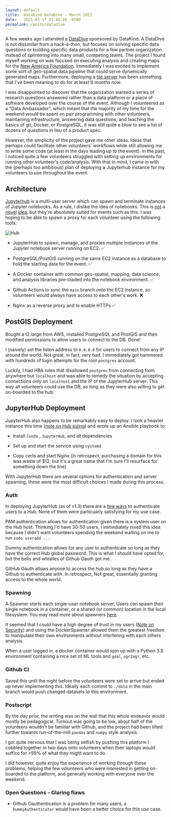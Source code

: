 ```yaml
---
layout: default
title:  DataKind DataDive - March 2021
date:   2021-03-17 21:46:26 -0500
permalink: /posts/datadive
---
```


A few weeks ago I attended a [DataDive](https://www.datakind.org/blog/powering-public-data-for-communities-datakind-hosts-virtual-datadiver-event) sponsored by DataKind. A DataDive is not dissimilar from a hack-a-thon, but focuses on solving specific data questions or building specific data products for a few partner organization instead of splintering into many small, competing teams. The project I found myself working on was focused on executing analysis and creating maps for the [New America Foundation](https://www.newamerica.org/future-land-housing/). Immediately I was excited to implement some sort of geo-spatial data pipeline that could serve dynamically generated maps. Furthermore, deploying a [tile server](https://wiki.openstreetmap.org/wiki/Tile_servers) has been something that I've been meaning to do for at least 6 months now.

I was disappointed to discover that the organization wanted a series of research questions answered rather than a data platform or a piece of software developed over the course of the event. Although I volunteered as a "Data Ambassador", which meant that the majority of my time for the weekend would be spent on pair programming with other volunteers, maintaining infrastructure, answering data questions, and teaching the basics of git, Docker, or PostgreSQL, it was still quite a blow to see a list of dozens of questions in lieu of a product spec.

However, the simplicity of the project gave me other ideas. Ideas that perhaps could facilitate other volunteers' workflows while still allowing me to write some code (at least in the days leading up to the event). In the past, I noticed quite a few volunteers struggled with setting up environments for running other volunteer's code/analysis. With that in mind, I came in with the (perhaps too ambitious) plan of deploying a Jupyterhub instance for my volunteers to use throughout the event.

## Architecture

[Jupyterhub](https://jupyterhub.readthedocs.io/en/stable/) is a multi-user server which can spawn and terminate instances of Jupyter notebooks. As a rule, I dislike the idea of notebooks. This is [not](https://godatadriven.com/blog/write-less-terrible-code-with-jupyter-notebook/) a [novel](http://web.eecs.utk.edu/~azh/blog/notebookpainpoints.html) [idea](https://towardsdatascience.com/the-case-against-the-jupyter-notebook-d4da17e97243), but they're absolutely suited for events such as this. I was hoping to be able to spawn a proxy for each volunteer using the following tools:

![Hub]('/big-rutabaga/diagrams/HubDiagram.png')

- JupyterHub to spawn, manage, and proxies multiple instances of the Jupyter notebook server running on EC2. ✅

- PostgreSQL/PostGIS running on the same EC2 instance as a database to hold the starting data for the event. ✅

- A Docker container with common geo-spatial, mapping, data science, and analysis libraries pre-loaded into the notebook environment. ✅

- Github Actions to sync the `main` branch onto the EC2 instance, so volunteers would always have access to each other's work. ❌

- Nginx as a reverse proxy and to enable HTTPs ✅

## PostGIS Deployment

Bought a t2.large from AWS, installed PostgreSQL and PostGIS and then modified permissions to allow users to connect to the DB. Done!

I (naively) set the listen address to `0.0.0.0` for users to connect from any IP around the world. Not great, in fact, very bad. I immediately got hammered with hundreds of login attempts for the root `postgres` account.

Luckily, I had HBA rules that disallowed `postgres` from connecting from anywhere but `localhost` and was able to remedy the situation by accepting connections only on `localhost` and the IP of the JupyterHub server. This way all volunteers could use the DB, so long as they were also willing to get on-boarded to the hub.

## JupyterHub Deployment

JupyterHub also happens to be remarkably easy to deploy. I took a heavier instance this time ([note on Hub sizing](https://tljh.jupyter.org/en/latest/howto/admin/resource-estimation.html)) and wrote up an Ansible playbook to:

- Install `Conda` , `JupyterHub`, and all dependencies

- Set up and start the service using `systemd`

- Copy certs and start Nginx (in retrospect, purchasing a domain for this was waste of $12, but it's a great name that I'm sure I'll resurface for something down the line)

With JupyterHub there are several options for authentication and server spawning, these were the most difficult choices I made during this process.

### Auth

In deploying JupyterHub (as of v1.3) there are a [few ways](https://jupyterhub.readthedocs.io/en/stable/reference/authenticators.html) to authenticate users to a Hub. None of them were particuarly satisfying for my use case.

PAM authentication allows for authentication given there is a system user on the Hub host. Thinking I'd have 30-50 users, I immediately nixed this idea because I didn't want volunteers spending the weekend waiting on me to run `sudo useradd ...`

Dummy authentication allows for any user to authenticate so long as they have the correct Hub global password. This is what I should have opted for, but the bells and whistles of Github Oauth got me.

GitHub Oauth allows anyone to access the hub so long as they have a Github to authenticate with. In retrospect, Not great, essentially granting access to the whole world.

### Spawning

A Spawner starts each single-user notebook server. Users can spawn their single notebook in a container, or a shared (or common) location in the local filesystem. You may read more about spawners [here](https://jupyterhub.readthedocs.io/en/stable/reference/spawners.html#examples).

It seemed that I could have a high degree of trust in my users ([Note on Security](https://jupyterhub.readthedocs.io/en/stable/reference/websecurity.html)) and using the DockerSpawner allowed them the greatest freedom to manipulate their own environments without interfering with each others analysis.

When a user logged in, a docker container would spin up with a Python 3.8 environment containing a nice set of ML tools and `gdal`, `ogr2ogr`, etc.

### Github CI

Saved this until the night before the volunteers were set to arrive but ended up never implementing this. Ideally each commit to `./data` in the main branch would push changed datasets to this environment.

### Postscript

By the day prior, the writing was on the wall that this whole endeavor would mostly be pedagogical. Turnout was going to be low, about half of the volunteers wouldn't be familiar with Github, and the project had been tilted further towards run-of-the-mill `pandas` and `numpy` style analysis.

I got quite nervous that I was being selfish by pushing this platform I cobbled together in two days onto volunteers when their laptops would suffice for >99% of what they might want to do.

I did however, quite enjoy the experience of working through these problems, helping the few volunteers who were interested in getting on-boarded to the platform, and generally working with everyone over the weekend.

### Open Questions - Glaring flaws

- Github Oauthentication is a problem for many users, a `DummyAuthenticator` would have been a better choice for this use case.
